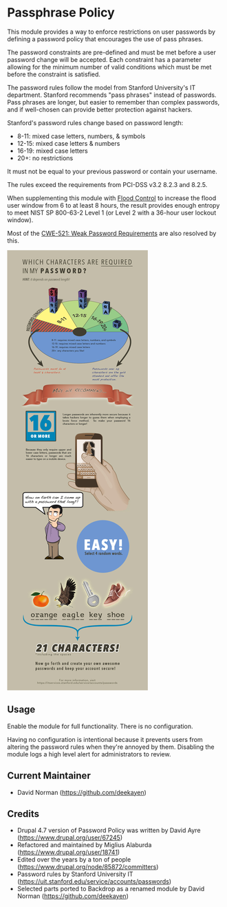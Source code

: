 Passphrase Policy
=================

This module provides a way to enforce restrictions on user passwords by
defining a password policy that encourages the use of pass phrases.

The password constraints are pre-defined and must be met before a user
password change will be accepted. Each constraint has a parameter
allowing for the minimum number of valid conditions which must be met before
the constraint is satisfied.

The password rules follow the model from Stanford University's IT department.
Stanford recommends "pass phrases" instead of passwords. Pass phrases are
longer, but easier to remember than complex passwords, and if well-chosen
can provide better protection against hackers.

Stanford's password rules change based on password length:

* 8-11: mixed case letters, numbers, & symbols
* 12-15: mixed case letters & numbers
* 16-19: mixed case letters
* 20+: no restrictions

It must not be equal to your previous password or contain your username.

The rules exceed the requirements from PCI-DSS v3.2 8.2.3 and 8.2.5.

When supplementing this module with
[Flood Control](https://github.com/backdrop-contrib/flood_control)
to increase the flood user window from 6 to at least 8 hours, the result
provides enough entropy to meet NIST SP 800-63-2 Level 1 (or Level 2 with
a 36-hour user lockout window).

Most of the [CWE-521: Weak Password Requirements](https://cwe.mitre.org/data/definitions/521.html)
are also resolved by this.

![Stanford University IT Password Requirements Quick Guide](images/pwstrength.jpg)

Usage
-----

Enable the module for full functionality. There is no configuration.

Having no configuration is intentional because it prevents users from altering
the password rules when they're annoyed by them. Disabling the module logs
a high level alert for administrators to review.


Current Maintainer
------------------

* David Norman (https://github.com/deekayen)


Credits
-------

* Drupal 4.7 version of Password Policy was written by David Ayre (https://www.drupal.org/user/67245)
* Refactored and maintained by Miglius Alaburda (https://www.drupal.org/user/18741)
* Edited over the years by a ton of people (https://www.drupal.org/node/85872/committers)
* Password rules by Stanford University IT (https://uit.stanford.edu/service/accounts/passwords)
* Selected parts ported to Backdrop as a renamed module by David Norman (https://github.com/deekayen)
